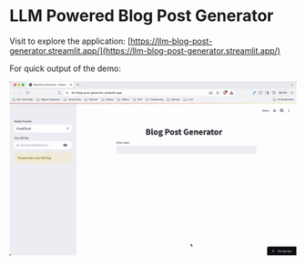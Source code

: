 # LLM Powered Blog Post Generator

Visit to explore the application: [https://llm-blog-post-generator.streamlit.app/](https://llm-blog-post-generator.streamlit.app/)

For quick output of the demo:
<p align="center">
  <img src="https://github.com/hirenhk15/llm-blog-post-generator/blob/main/app_demo.gif" alt="animated" />
</p>